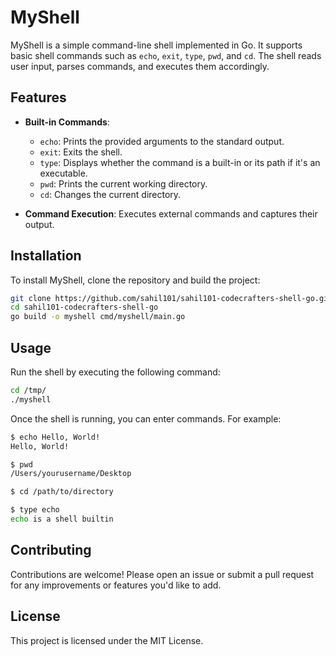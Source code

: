 # MyShell

MyShell is a simple command-line shell implemented in Go. It supports basic shell commands such as `echo`, `exit`, `type`, `pwd`, and `cd`. The shell reads user input, parses commands, and executes them accordingly.

## Features

- **Built-in Commands**: 
  - `echo`: Prints the provided arguments to the standard output.
  - `exit`: Exits the shell.
  - `type`: Displays whether the command is a built-in or its path if it's an executable.
  - `pwd`: Prints the current working directory.
  - `cd`: Changes the current directory.

- **Command Execution**: Executes external commands and captures their output.

## Installation

To install MyShell, clone the repository and build the project:

```bash
git clone https://github.com/sahil101/sahil101-codecrafters-shell-go.git
cd sahil101-codecrafters-shell-go
go build -o myshell cmd/myshell/main.go
```

## Usage

Run the shell by executing the following command:

```bash
cd /tmp/
./myshell
```

Once the shell is running, you can enter commands. For example:

```bash
$ echo Hello, World!
Hello, World!

$ pwd
/Users/yourusername/Desktop

$ cd /path/to/directory

$ type echo
echo is a shell builtin
```

## Contributing

Contributions are welcome! Please open an issue or submit a pull request for any improvements or features you'd like to add.

## License

This project is licensed under the MIT License.
